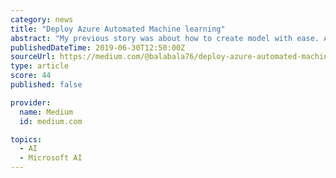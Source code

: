 ```yaml
---
category: news
title: "Deploy Azure Automated Machine learning"
abstract: "My previous story was about how to create model with ease. Automated machine learning makes data science very easy by running multiple algorithm and find the best algorithm. We also saw all models are displayed and each of them can be downloaded as pickle ..."
publishedDateTime: 2019-06-30T12:50:00Z
sourceUrl: https://medium.com/@balabala76/deploy-azure-automated-machine-learning-61501b43b080
type: article
score: 44
published: false

provider:
  name: Medium
  id: medium.com

topics:
  - AI
  - Microsoft AI
---
```

